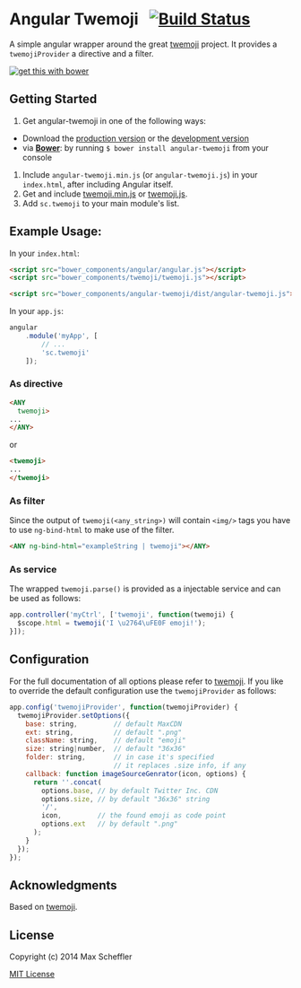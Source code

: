 # Angular Twemoji &nbsp; [![Build Status](https://travis-ci.org/scheffield/angular-twemoji.svg)](https://travis-ci.org/scheffield/angular-twemoji)

A simple angular wrapper around the great [twemoji](https://github.com/twitter/twemoji) project. It provides a `twemojiProvider` a directive and a filter.

[![get this with bower](http://benschwarz.github.io/bower-badges/badge@2x.png)](http://bower.io/ "get this with bower")

## Getting Started

1. Get angular-twemoji in one of the following ways:
 - Download the [production version][min] or the [development version][max]
 - via **[Bower](http://bower.io/)**: by running `$ bower install angular-twemoji` from your console
1. Include `angular-twemoji.min.js` (or `angular-twemoji.js`) in your `index.html`, after including Angular itself.
1. Get and include [twemoji.min.js][parser_min] or [twemoji.js][parser_max].
1. Add `sc.twemoji` to your main module's list.

[min]: https://raw.github.com/scheffield/angular-twemoji/master/dist/angular-twemoji.min.js
[max]: https://raw.github.com/scheffield/angular-twemoji/master/dist/angular-twemoji.js
[parser_min]: https://raw.github.com/twitter/twemoji/gh-pages/twemoji.min.js
[parser_max]: https://raw.github.com/twitter/twemoji/gh-pages/twemoji.js

## Example Usage:

In your `index.html`:

```html
<script src="bower_components/angular/angular.js"></script>
<script src="bower_components/twemoji/twemoji.js"></script>

<script src="bower_components/angular-twemoji/dist/angular-twemoji.js"></script>
```

In your `app.js`:

```js
angular
    .module('myApp', [
        // ...
        'sc.twemoji'
    ]);
```

### As directive

```html
<ANY
  twemoji>
...
</ANY>
```

or

```html
<twemoji>
...
</twemoji>
```

### As filter
Since the output of `twemoji(<any_string>)` will contain `<img/>` tags you have to use `ng-bind-html` to make use of the filter.

```html
<ANY ng-bind-html="exampleString | twemoji"></ANY>
```

### As service

The wrapped `twemoji.parse()` is provided as a injectable service and can be used as follows:

```js
app.controller('myCtrl', ['twemoji', function(twemoji) {
  $scope.html = twemoji('I \u2764\uFE0F emoji!');
}]);
```

## Configuration

For the full documentation of all options please refer to [twemoji](https://github.com/twitter/twemoji#object-as-parameter). If you like to override the default configuration use the `twemojiProvider` as follows:

```js
app.config('twemojiProvider', function(twemojiProvider) {
  twemojiProvider.setOptions({
    base: string,         // default MaxCDN
    ext: string,          // default ".png"
    className: string,    // default "emoji"
    size: string|number,  // default "36x36"
    folder: string,       // in case it's specified
                          // it replaces .size info, if any
    callback: function imageSourceGenrator(icon, options) {
      return ''.concat(
        options.base, // by default Twitter Inc. CDN
        options.size, // by default "36x36" string
        '/',
        icon,         // the found emoji as code point
        options.ext   // by default ".png"
      );
    }
  });
});
```

## Acknowledgments
Based on [twemoji](https://github.com/twitter/twemoji).

## License

Copyright (c) 2014 Max Scheffler

[MIT License](http://en.wikipedia.org/wiki/MIT_License)
